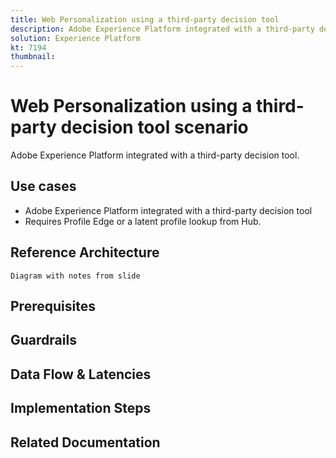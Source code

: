 ```yaml
---
title: Web Personalization using a third-party decision tool
description: Adobe Experience Platform integrated with a third-party decision tool
solution: Experience Platform
kt: 7194
thumbnail: 
---
```


# Web Personalization using a third-party decision tool scenario

Adobe Experience Platform integrated with a third-party decision tool.

## Use cases

* Adobe Experience Platform integrated with a third-party decision tool
* Requires Profile Edge or a latent profile lookup from Hub.


## Reference Architecture

    Diagram with notes from slide

## Prerequisites

## Guardrails

## Data Flow & Latencies

## Implementation Steps

## Related Documentation